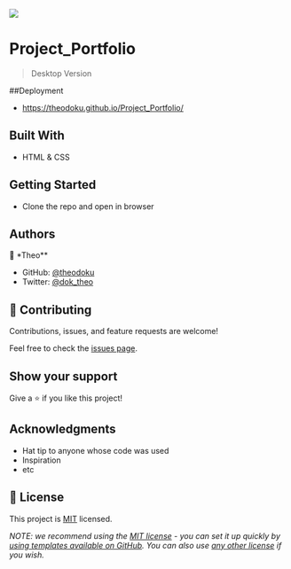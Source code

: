 ![](https://img.shields.io/badge/Microverse-blueviolet)

# Project_Portfolio

> Desktop Version

##Deployment

- https://theodoku.github.io/Project_Portfolio/

## Built With

- HTML & CSS

## Getting Started

- Clone the repo and open in browser

## Authors

👤 \*Theo\*\*

- GitHub: [@theodoku](https://github.com/theodoku)
- Twitter: [@dok_theo](https://twitter.com/Theo_dok)

## 🤝 Contributing

Contributions, issues, and feature requests are welcome!

Feel free to check the [issues page](../../issues/).

## Show your support

Give a ⭐️ if you like this project!

## Acknowledgments

- Hat tip to anyone whose code was used
- Inspiration
- etc

## 📝 License

This project is [MIT](./MIT.md) licensed.

_NOTE: we recommend using the [MIT license](https://choosealicense.com/licenses/mit/) - you can set it up quickly by [using templates available on GitHub](https://docs.github.com/en/communities/setting-up-your-project-for-healthy-contributions/adding-a-license-to-a-repository). You can also use [any other license](https://choosealicense.com/licenses/) if you wish._
